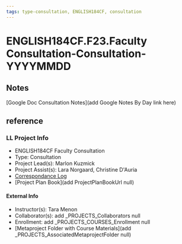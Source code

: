 ```yaml
---
tags: type-consultation, ENGLISH184CF, consultation
---
```

# ENGLISH184CF.F23.Faculty Consultation-Consultation-YYYYMMDD

## Notes
[Google Doc Consultation Notes](add Google Notes By Day link here)

## reference
### LL Project Info
* ENGLISH184CF Faculty Consultation
* Type: Consultation
* Project Lead(s): Marlon Kuzmick
* Project Assist(s): Lara Norgaard, Christine D'Auria
* [Correspondance Log](https://drive.google.com/drive/folders/1DXPxmJUmunlVlXCf3bOH7Zj0gDsXQ8CZ?usp=drive_link)
* [Project Plan Book](add ProjectPlanBookUrl null)

#### External Info
* Instructor(s): Tara Menon
* Collaborator(s): add _PROJECTS_Collaborators null
* Enrollment: add _PROJECTS_COURSES_Enrollment null
* [Metaproject Folder with Course Materials](add _PROJECTS_AssociatedMetaprojectFolder null)
